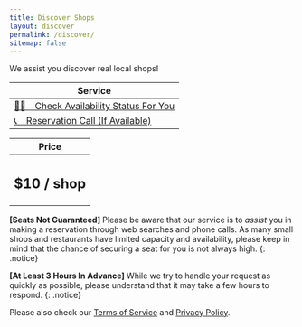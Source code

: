 ```yaml
---
title: Discover Shops
layout: discover
permalink: /discover/
sitemap: false
---
```


We assist you discover real local shops!

<table rules="groups">
  <thead>
    <tr>
      <th style="text-align: center">Service</th>
      <!-- <th style="text-align: center">Price</th> -->
    </tr>
  </thead>
  <tbody>
    <tr>
      <td style="text-align: left"><a href="/request" class="btn">🧑‍💻　Check Availability Status For You</a></td>
      <!-- <td style="text-align: center"><a href="/request" class="btn">$3</a></td> -->
    </tr>
    <tr>
      <td style="text-align: left"><a href="/request" class="btn">📞　Reservation Call (If Available)</a></td>
      <!-- <td style="text-align: center"><a href="/request" class="btn">+$7</a></td> -->
    </tr>
  </tbody>
</table>


<table rules="groups">
  <thead>
    <tr>
      <th style="text-align: center">Price</th>
    </tr>
  </thead>
  <tbody>
    <tr>
      <td style="text-align: center"><h2>$10 / shop</h2></td>
    </tr>
  </tbody>
</table>

**[Seats Not Guaranteed]** Please be aware that our service is to *assist* you in making a reservation through web searches and phone calls. 
As many small shops and restaurants have limited capacity and availability, please keep in mind that the chance of securing a seat for you is not always high.
{: .notice}

**[At Least 3 Hours In Advance]** While we try to handle your request as quickly as possible, please understand that it may take a few hours to respond.
{: .notice}

<p>Please also check our <a href="/terms">Terms of Service</a> and <a href="/privacy_policy">Privacy Policy</a>.</p>
